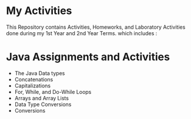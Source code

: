 # My Activities
This Repository contains Activities, Homeworks, and Laboratory Activities done during my 1st Year and 2nd Year Terms.
which includes :

# Java Assignments and Activities
- The Java Data types
- Concatenations
- Capitalizations
- For, While, and Do-While Loops
- Arrays and Array Lists
- Data Type Conversions
- Conversions



